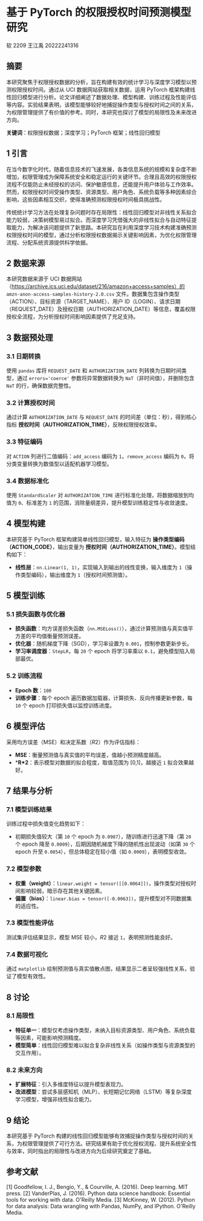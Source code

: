 

# 基于 PyTorch 的权限授权时间预测模型研究

软 2209 王江禹 20222241316

## 摘要

本研究聚焦于权限授权数据的分析，旨在构建有效的统计学习与深度学习模型以预测权限授权时间。通过从 UCI 数据网站获取相关数据，运用 PyTorch 框架构建线性回归模型进行分析。论文详细阐述了数据处理、模型构建、训练过程及性能评估等内容。实验结果表明，该模型能够较好地捕捉操作类型与授权时间之间的关系，为权限管理提供了有价值的参考。同时，本研究也探讨了模型的局限性及未来改进方向。

**关键词**：权限授权数据；深度学习；PyTorch 框架；线性回归模型

## 1 引言

在当今数字化时代，随着信息技术的飞速发展，各类信息系统的规模和复杂度不断增加，权限管理成为保障系统安全和稳定运行的关键环节。合理且高效的权限授权流程不仅能防止未经授权的访问、保护敏感信息，还能提升用户体验与工作效率。然而，权限授权时间受操作类型、资源类型、用户角色、系统负载等多种因素综合影响，这些因素相互交织，使得准确预测权限授权时间极具挑战性。

传统统计学习方法在处理复杂问题时存在局限性：线性回归模型对非线性关系拟合能力较弱，决策树模型易过拟合。而深度学习凭借强大的非线性拟合与自动特征提取能力，为解决该问题提供了新思路。本研究旨在利用深度学习技术构建准确预测权限授权时间的模型，通过分析权限授权数据揭示关键影响因素，为优化权限管理流程、分配系统资源提供科学依据。

## 2 数据来源

本研究数据来源于 UCI 数据网站（https://archive.ics.uci.edu/dataset/216/amazon+access+samples）的 `amzn-anon-access-samples-history-2.0.csv` 文件。数据集包含操作类型（ACTION）、目标资源（TARGET_NAME）、用户 ID（LOGIN）、请求日期（REQUEST_DATE）及授权日期（AUTHORIZATION_DATE）等信息，覆盖权限授权全流程，为分析授权时间影响因素提供了充足支持。

## 3 数据预处理

### 3.1 日期转换

使用 `pandas` 库将 `REQUEST_DATE` 和 `AUTHORIZATION_DATE` 列转换为日期时间类型，通过 `errors='coerce'` 参数将异常数据转换为 `NaT`（非时间值），并删除包含 `NaT` 的行，确保数据完整性。

### 3.2 计算授权时间

通过计算 `AUTHORIZATION_DATE` 与 `REQUEST_DATE` 的时间差（单位：秒），得到核心指标 **授权时间（AUTHORIZATION_TIME）**，反映权限授权效率。

### 3.3 特征编码

对 `ACTION` 列进行二值编码：`add_access` 编码为 `1`，`remove_access` 编码为 `0`，将分类变量转换为数值型以适配机器学习模型。

### 3.4 数据标准化

使用 `StandardScaler` 对 `AUTHORIZATION_TIME` 进行标准化处理，将数据缩放到均值为 `0`、标准差为 `1` 的范围，消除量纲差异，提升模型训练稳定性与收敛速度。

## 4 模型构建

本研究基于 PyTorch 框架构建简单线性回归模型，输入特征为 **操作类型编码（ACTION_CODE）**，输出变量为 **授权时间（AUTHORIZATION_TIME）**。模型结构如下：

- **线性层**：`nn.Linear(1, 1)`，实现输入到输出的线性变换，输入维度为 `1`（操作类型编码），输出维度为 `1`（授权时间预测值）。

## 5 模型训练

### 5.1 损失函数与优化器

- **损失函数**：均方误差损失函数（`nn.MSELoss()`），通过计算预测值与真实值平方差的平均值衡量预测误差。
- **优化器**：随机梯度下降（SGD），学习率设置为 `0.001`，控制参数更新步长。
- **学习率调度器**：`StepLR`，每 `20` 个 epoch 将学习率乘以 `0.1`，避免模型陷入局部最优。

### 5.2 训练流程

- **Epoch 数**：`100`
- **训练步骤**：每个 epoch 遍历数据加载器，计算损失、反向传播更新参数，每 `10` 个 epoch 打印损失值以监控训练进度。

## 6 模型评估

采用均方误差（MSE）和决定系数（*R*2）作为评估指标：

- **MSE**：衡量预测值与真实值的平均误差，值越小预测精度越高。
- ***R\*2**：表示模型对数据的拟合程度，取值范围为 [0,1]，越接近 `1` 拟合效果越好。

## 7 结果与分析

### 7.1 模型训练结果

训练过程中损失值变化趋势如下：

- 初期损失值较大（第 `10` 个 epoch 为 `0.0987`），随训练进行迅速下降（第 `20` 个 epoch 降至 `0.0009`），后期因随机梯度下降的随机性出现波动（如第 `30` 个 epoch 升至 `0.0854`），但总体稳定在较小值（如 `0.0009`），表明模型收敛。

### 7.2 模型参数

- **权重（weight）**：`linear.weight = tensor([[0.0064]])`，操作类型对授权时间影响较弱，暗示存在其他关键因素。
- **偏置（bias）**：`linear.bias = tensor([-0.0063])`，提升模型对不同数据集的适应性。

### 7.3 模型性能评估

测试集评估结果显示，模型 MSE 较小，*R*2 接近 `1`，表明预测性能良好。

### 7.4 数据可视化

通过 `matplotlib` 绘制预测值与真实值散点图，结果显示二者呈较强线性关系，验证了模型有效性。

## 8 讨论

### 8.1 局限性

- **特征单一**：模型仅考虑操作类型，未纳入目标资源类型、用户角色、系统负载等因素，可能影响预测精度。
- **模型简单**：线性回归模型难以拟合复杂非线性关系（如操作类型与资源类型的交互作用）。

### 8.2 未来方向

- **扩展特征**：引入多维度特征以提升模型表现力。
- **改进模型**：尝试多层感知机（MLP）、长短期记忆网络（LSTM）等复杂深度学习模型，增强非线性拟合能力。

## 9 结论

本研究基于 PyTorch 构建的线性回归模型能够有效捕捉操作类型与授权时间的关系，为权限管理提供了可行方法。研究结果有助于优化授权流程、提升系统安全性与效率，同时指出的局限性与改进方向为后续研究奠定了基础。

## 参考文献

[1] Goodfellow, I. J., Bengio, Y., & Courville, A. (2016). Deep learning. MIT press.
[2] VanderPlas, J. (2016). Python data science handbook: Essential tools for working with data. O'Reilly Media.
[3] McKinney, W. (2012). Python for data analysis: Data wrangling with Pandas, NumPy, and IPython. O'Reilly Media.